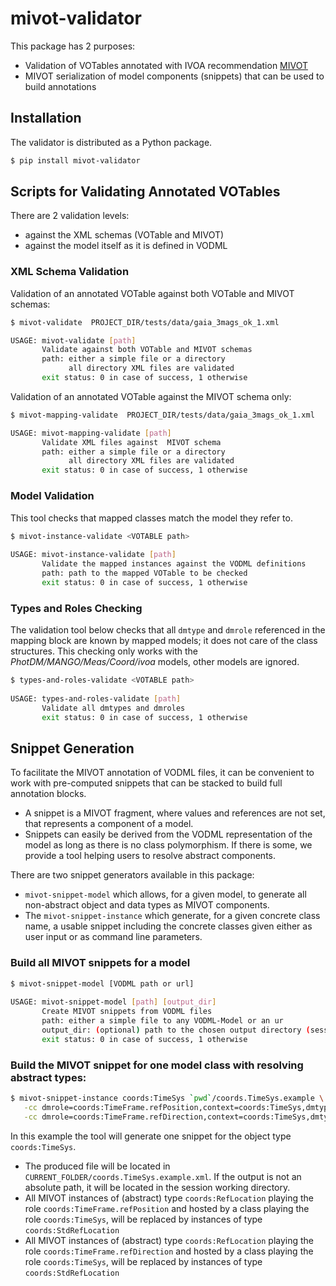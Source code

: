 # mivot-validator

This package has 2 purposes:

- Validation of VOTables annotated with IVOA recommendation [MIVOT](https://ivoa.net/documents/MIVOT/20230620/index.html)
- MIVOT serialization of model components (snippets) that can be used to build annotations

## Installation

The validator is distributed as a Python package.

```bash
$ pip install mivot-validator
```

## Scripts for Validating Annotated VOTables

There are 2 validation levels:

- against the XML schemas (VOTable and MIVOT)
- against the model itself as it is defined in VODML

### XML Schema Validation

Validation of an annotated VOTable against both VOTable and MIVOT schemas:

```bash
$ mivot-validate  PROJECT_DIR/tests/data/gaia_3mags_ok_1.xml

USAGE: mivot-validate [path]
       Validate against both VOTable and MIVOT schemas
       path: either a simple file or a directory
             all directory XML files are validated
       exit status: 0 in case of success, 1 otherwise
```

Validation of an annotated VOTable against the MIVOT schema only:
    
```bash 
$ mivot-mapping-validate  PROJECT_DIR/tests/data/gaia_3mags_ok_1.xml 

USAGE: mivot-mapping-validate [path]
       Validate XML files against  MIVOT schema
       path: either a simple file or a directory
             all directory XML files are validated
       exit status: 0 in case of success, 1 otherwise
```

### Model Validation

This tool checks that mapped classes match the model they refer to. 

```bash 
$ mivot-instance-validate <VOTABLE path>
    
USAGE: mivot-instance-validate [path]
       Validate the mapped instances against the VODML definitions
       path: path to the mapped VOTable to be checked
       exit status: 0 in case of success, 1 otherwise
```

### Types and Roles Checking

The validation tool below checks that all `dmtype` and `dmrole` referenced in the mapping block 
are known by mapped models; it does not care of the class structures. 
This checking only works with the *PhotDM/MANGO/Meas/Coord/ivoa* models, other models are ignored.

```bash
$ types-and-roles-validate <VOTABLE path>
    
USAGE: types-and-roles-validate [path]
       Validate all dmtypes and dmroles
       exit status: 0 in case of success, 1 otherwise
```
       
## Snippet Generation

To facilitate the MIVOT annotation of VODML files, it can be convenient to work with 
pre-computed snippets that can be stacked to build full annotation blocks.

- A snippet is a MIVOT fragment, where values and references are not set, that represents a component of a model.
- Snippets can easily be derived from the VODML representation of the model as long as there is no class polymorphism.
  If there is some, we provide a tool helping users to resolve abstract components.

There are two snippet generators available in this package:
 
- `mivot-snippet-model` which allows, for a given model, to generate all 
   non-abstract object and data types as MIVOT components.
-  The `mivot-snippet-instance` which generate, for a given concrete class name, a 
   usable snippet including the concrete classes given either as user input or as command line parameters. 
       
### Build all MIVOT snippets for a model

```bash   
$ mivot-snippet-model [VODML path or url]
    
USAGE: mivot-snippet-model [path] [output_dir]
       Create MIVOT snippets from VODML files
       path: either a simple file to any VODML-Model or an ur
       output_dir: (optional) path to the chosen output directory (session working directory by default)
       exit status: 0 in case of success, 1 otherwise
```

### Build the MIVOT snippet for one model class with resolving abstract types:

```bash 
$ mivot-snippet-instance coords:TimeSys `pwd`/coords.TimeSys.example \
   -cc dmrole=coords:TimeFrame.refPosition,context=coords:TimeSys,dmtype=coords:RefLocation,class=coords:StdRefLocation\
   -cc dmrole=coords:TimeFrame.refDirection,context=coords:TimeSys,dmtype=coords:RefLocation,class=coords:StdRefLocation
```
    
In this example the tool will generate one snippet for the object type `coords:TimeSys`.

- The produced file will be located in `CURRENT_FOLDER/coords.TimeSys.example.xml`.
  If the output is not an absolute path, it will be located in the session working directory.
- All MIVOT instances of (abstract) type `coords:RefLocation` playing the role `coords:TimeFrame.refPosition`
  and hosted by a class playing the role `coords:TimeSys`, will be replaced by instances of type `coords:StdRefLocation`
- All MIVOT instances of (abstract) type `coords:RefLocation` playing the role `coords:TimeFrame.refDirection`
  and hosted by a class playing the role `coords:TimeSys`, will be replaced by instances of type `coords:StdRefLocation`
